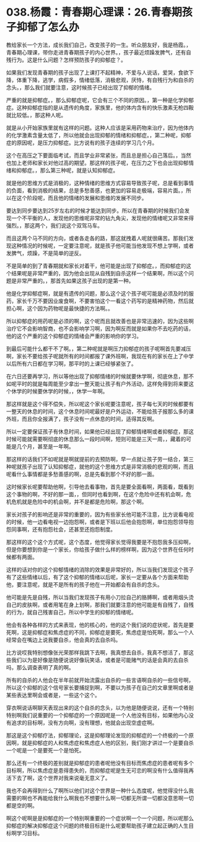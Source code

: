 # 038.杨霞：青春期心理课：26.青春期孩子抑郁了怎么办

教给家长一个方法，成长我们自己，改变孩子的一生。听众朋友好，我是杨霞。，青春期心理课，带你走进青春期孩子的内心世界。，孩子最近烦躁发脾气，还有自残行为。这是什么问题？怎样预防孩子的抑郁症？。

如果我们发现青春期的孩子出现了上课打不起精神，不爱与人说话，爱哭，食欲下降，体重下降，逃学，病假多，情绪低落，消极悲观，厌恃，有自残行为和自杀的念头。，那么我们就要注意，这时候孩子已经出现了抑郁的情绪。

严重的就是抑郁症。，那么抑郁症呢，它会有三个不同的原因。，第一种是化学抑郁症。这种抑郁症指的是从遗传的角度，家族里，他的体内含有的快乐激素无枪四鞍就比较低。，那这种人呢。

就是从小开始家族里就有这样的问题。这种人应该是采用药物来治疗，因为他体内的化学激素含量太低了，所以他就会出现抑郁的情绪和抑郁症。，第二种呢，抑郁症的原因呢，是压力抑郁症。比方说有的孩子连续的学习几个月。

这个在高压之下要面临考试，而且学业非常紧张，而且总是担心自己落后。，当然也加上老师和家长对他过高的期望。那这样的孩子呢，在压力之下也会出现抑郁情绪和抑郁症。，那么第三种呢，就是认知抑郁症。

就是他的思维方式是消极的，这种情绪的思维方式容易导致孩子呢，总是看到事情的负面，看到消极的结果，总是多愁善感，也更加的容易走极端，容易片面。，所以在这个阶段呢，而且他的情绪的发展和思维的发展不同步。

要达到同步要达到25岁左右的时候才能达到同步。所以在青春期的时候我们会发现一个不平衡的人，发现他的思维呢非常的钻九角尖，发现他的情绪呢又非常来得强烈。，那这两个，我们说这个双驾马车。

而且这两个马不同的方向，或者各走各的路，那这就拽着人呢就很痛苦。那我们发现这种情况的时候呢，一定要注意呢，就是孩子他可能当他发现不想上学啊，或者发脾气，烦躁，不是简单的逆反。

不是简单的到了青春期就和家长对着干，他可能是出现了抑郁症。，而抑郁症的这个结果呢是非常严重的，因为他会出现从自残到自杀这样一个结果啊，所以这个问题是非常严重的。，那首先如果这孩子出现的是第一种。

他是化学抑郁症啊，就是有遗传的问题，那么这个这个孩子呢可能是必须及时的服药，家长千万不要因业废食啊，不要害怕这个一看这个药写的是精神药物，然后就担心啊，这个因为药物呢是最快捷的方法啊。。

所以抑郁症的用药呢是必须的啊，这个呢而且就改善也是非常迅速的，因为这些啊治疗它不会影响智商，也不会影响学习啊，因为啊反而就是如果你不去吃药的话，他的这个严重的这个抑郁症的情绪会严重的影响你的学习。

到最后可能什么都干不了啊。，第二种呢就是啊压力抑郁症的孩子呢啊首先要减压啊，家长不要给孩子呢就所有的时间都报了课外班啊，我现在有的家长在上了中学以后所有六日都在学习啊，那平时的上课已经够紧张了。

在六日还要再学习，所以等他出现了抑郁情绪的时候就要休学啊，彻底休息，那不如呢平时的就是每周能至少拿出一整天能让孩子有户外活动，这样免得到将来要这个休学的时候要休学的时候，，休学一年啊。

那这样就是这个得不偿失，所以呢这个家长呢要注意呢，孩子每七天的时候都要有一整天的休息的时间，这个休息时间呢最好是户外运动，不能给孩子报那么多的课外班，而且你全报满了，孩子没有一点休息的时间，适得其反啊。

所以一定要保证孩子有休息时间，如果他已经出现了抑郁情绪啊或者抑郁症，那这时候可能就需要啊彻底的休息那么一段时间啊，短则可能是三天一周，，藏着的可能是几个月，甚至是一年啊。

那这样的话我们不如呢就是啊就提前的去预防啊，早一点就让孩子劳一结合，第三种呢就孩子出现了认知抑郁症，就他的这个思维方式是非常消极的悲观的啊，而且呢看什么事情都是多愁善感的啊，总是先看到那个不好的那一面。

这时候家长呢要帮助他啊，引导他去看事物，首先是要全面看啊，两面看，既看到这个事物的啊，不好的那一面，，但同时也看到啊，在这个危险中还有机会啊，危机危机就是危险中的机会啊，并不是都是危险啊，那这个啊。

家长对孩子的影响还是非常的重要的，因为有些家长他可能不注意，比方说看电视的时候，他一边看电视一边抱怨啊，或者是下班以后他会抱怨啊，单位抱怨领导抱怨同事啊，还有抱怨社会，还甚至还抱怨制度。

那这样的这个这个方式呢，这个态度，他觉得家长觉得我要是不抱怨我多压抑啊，但是你要想到你是一个家长，你给孩子做什么样的榜样啊，因为这个世界在任何时候都有两面。

这样的话对你的这个抑郁情绪的消除的效果是非常好的，所以当我们发现这个孩子有了这些情绪以后，有了这个抑郁的情绪以后呢，家长一定要从各个方面来帮助他，要注意呢，就是不是所有的孩子他在一开始都会有自杀的念头。

他可能是先是自残，所以当我们发现孩子有用小刀拉自己的胳膊啊，或者用烟头烫自己的皮肤啊，或者用笔在身上划啊，那我们就要注意的他可能是有自残了，自残的行为，就自己残害自己，所以中学生的抑郁的情绪呢。

他会有各种各样的方式来表现，他的核心的，他的这个我们说的症状呢，首先是要死啊，这是抑郁症和焦虑症的不同，抑郁症是要死，焦虑症是怕死啊，那么一个人经常会在嘴边上说我要自杀，他会真的去自杀吗。

比方说哎我特别想像张光荣那样我跳下去啊，我真想去自杀，我真不想活了，那这些我们以为是好像是随便说说好像玩笑话，或者是可能赌气的话是会真的去自杀吗，那么调查表明了真的啊。

所有的自杀的人他会在半年前就开始流露出自杀的一些言语啊自杀的一些信号啊，所以这个抑郁的这个信号家长要捕捉到啊，不要以为孩子在自己的文章里啊或者是某些表达里啊会或者是，一些这个这个。

穿衣啊说话啊聊天表现出来的这个自杀的念头，以为他是随便说说，还有一个特别特别啊我们说重要的一个抑郁症的一个原因呢是一个人他没有目标，如果他内心没有追求的目标啊，没有方向啊，没有理想，他就会出现空虚症啊。

那这是这个抑郁疗法，抑郁理论，这是抑郁理论发现的抑郁症的一个终极的一个原因啊，就是抑郁症的人和焦虑症和焦虑症人他的区别，我们刚才讲过一个是要自杀一个呢是一个是要死一个是怕死。

那么还有一个终极的差别就是抑郁症的患者呢他没有目标而焦虑症的患者呢有多个目标啊，所以焦虑症是患得患失的，而抑郁症呢是生无可恋的啊没有什么值得我再活下去了啊，这个世界对我来说毫无意义了。

我也不会再得到什么了啊所以他们对这个世界是一种什么态度呢，他觉得没什么我需要的啊也不再能给我什么啊我也不想要什么啊一切都无所谓一切都没意思啊一切都是空的啊。

啊这个呢啊是是抑郁症的一个特别啊重要的一个症状啊一个一个问题，所以呢那么抑郁症的解决抑郁症这个问题的终极目标是什么呢要帮助孩子建立起正确的人生目标啊学习目标。